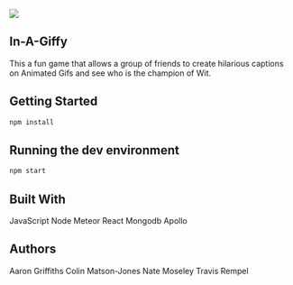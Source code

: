 ![](https://i.imgflip.com/vpq.jpg)

## In-A-Giffy

This a fun game that allows a group of friends to create hilarious captions on Animated Gifs and see who is the champion of Wit.

## Getting Started

```bash
npm install
```

## Running the dev environment

```bash
npm start
```

## Built With

JavaScript
Node
Meteor
React
Mongodb
Apollo

## Authors

Aaron Griffiths
Colin Matson-Jones
Nate Moseley
Travis Rempel
